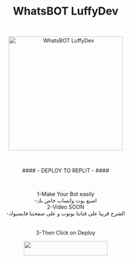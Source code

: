  
 <h1 align="center">
 WhatsBOT
 LuffyDev</h1>
 </a>
     
<br>
<p align="center">
<img alt="WhatsBOT LuffyDev" height="300" src="https://telegra.ph/file/0a7fdcc8f3f9d94e3c1b8.jpg"></p>
<br>

  <p align="center">
#### - DEPLOY TO REPLIT - ####
 </p>
  <br>
   <p align="center">
1-Make Your Bot easily
   <br>
-اصنع بوت واتساب خاص بك
  <br>
2-Video SOON
  <br>
-الشرح قريبا على قناتنا يوتوب و على صفحتنا فايسبوك
  <br>
  <br>
  <br>
3-Then Click on Deploy
   </p>

<p align="center"><a href="https://repl.it/github/LuffyDeev/LuffyDev-FN"> <img src="https://img.shields.io/badge/replit%20Deploy-blue?style=for-the-badge&logo=replit" width="220" height="38.45"/></a></p>

